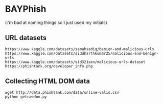 # BAYPhish
(i'm bad at naming things so I just used my initials)

## URL datasets
```
https://www.kaggle.com/datasets/samahsadiq/benign-and-malicious-urls
https://www.kaggle.com/datasets/siddharthkumar25/malicious-and-benign-urls
https://www.kaggle.com/datasets/sid321axn/malicious-urls-dataset
https://phishtank.org/developer_info.php
```

## Collecting HTML DOM data
```
wget http://data.phishtank.com/data/online-valid.csv
python getrawdom.py
```
